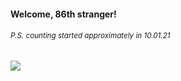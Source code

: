#### Welcome, 86th stranger!

###### <sup>P.S. counting started approximately in 10.01.21</sup>

<img src="https://kraftwerk28.pp.ua/vcnt.png"></img>
